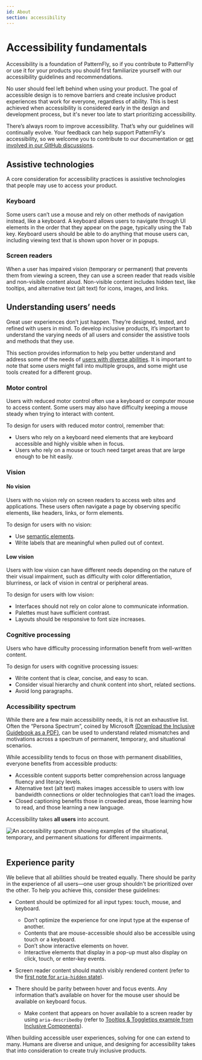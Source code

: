 ```yaml
---
id: About
section: accessibility
---
```


# Accessibility fundamentals 

Accessibility is a foundation of PatternFly, so if you contribute to PatternFly or use it for your products you should first familiarize yourself with our accessibility guidelines and recommendations.

No user should feel left behind when using your product. The goal of accessible design is to remove barriers and create inclusive product experiences that work for everyone, regardless of ability. This is best achieved when accessibility is considered early in the design and development process, but it's never too late to start prioritizing accessibility.

There’s always room to improve accessibility. That’s why our guidelines will continually evolve. Your feedback can help support PatternFly's accessibility, so we welcome you to contribute to our documentation or [get involved in our GitHub discussions](https://github.com/orgs/patternfly/discussions). 

## Assistive technologies

A core consideration for accessibility practices is assistive technologies that people may use to access your product. 

### Keyboard
Some users can’t use a mouse and rely on other methods of navigation instead, like a keyboard. A keyboard allows users to navigate through UI elements in the order that they appear on the page, typically using the <kbd>Tab</kbd> key. Keyboard users should be able to do anything that mouse users can, including viewing text that is shown upon hover or in popups.  

### Screen readers
When a user has impaired vision (temporary or permanent) that prevents them from viewing a screen, they can use a screen reader that reads visible and non-visible content aloud. Non-visible content includes hidden text, like tooltips, and alternative text (alt text) for icons, images, and links. 

## Understanding users’ needs
Great user experiences don’t just happen. They’re designed, tested, and refined with users in mind. To develop inclusive products, it’s important to understand the varying needs of all users and consider the assistive tools and methods that they use.

This section provides information to help you better understand and address some of the needs of [users with diverse abilities](https://www.a11yproject.com/posts/accessibility-is-blind-people/). It is important to note that some users might fall into multiple groups, and some might use tools created for a different group.

### Motor control
Users with reduced motor control often use a keyboard or computer mouse to access content. Some users may also have difficulty keeping a mouse steady when trying to interact with content.

To design for users with reduced motor control, remember that: 

- Users who rely on a keyboard need elements that are keyboard accessible and highly visible when in focus.
- Users who rely on a mouse or touch need target areas that are large enough to be hit easily.

### Vision

#### No vision 
Users with no vision rely on screen readers to access web sites and applications. These users often navigate a page by observing specific elements, like headers, links, or form elements.

To design for users with no vision:

- Use [semantic elements](w3schools.com/html/html5_semantic_elements.asp).
- Write labels that are meaningful when pulled out of context.

#### Low vision
Users with low vision can have different needs depending on the nature of their visual impairment, such as difficulty with color differentiation, blurriness, or lack of vision in central or peripheral areas.

To design for users with low vision:

- Interfaces should not rely on color alone to communicate information.
- Palettes must have sufficient contrast.
- Layouts should be responsive to font size increases.

### Cognitive processing 
Users who have difficulty processing information benefit from well-written content.

To design for users with cognitive processing issues:

- Write content that is clear, concise, and easy to scan.
- Consider visual hierarchy and chunk content into short, related sections. 
- Avoid long paragraphs.

### Accessibility spectrum

While there are a few main accessibility needs, it is not an exhaustive list. Often the “Persona Spectrum”, coined by Microsoft [(Download the Inclusive Guidebook as a PDF)](https://download.microsoft.com/download/b/0/d/b0d4bf87-09ce-4417-8f28-d60703d672ed/inclusive_toolkit_manual_final.pdf), can be used to understand related mismatches and motivations across a spectrum of permanent, temporary, and situational scenarios.

While accessibility tends to focus on those with permanent disabilities, everyone benefits from accessible products:

- Accessible content supports better comprehension across language fluency and literacy levels.
- Alternative text (alt text) makes images accessible to users with low bandwidth connections or older technologies that can’t load the images.
- Closed captioning benefits those in crowded areas, those learning how to read, and those learning a new language.

Accessibility takes **all users** into account.


<img src="./PF-a11y.png" alt="An accessibility spectrum showing examples of the situational, temporary, and permanent situations for different impairments." />
<br />
<br />

## Experience parity
We believe that all abilities should be treated equally. There should be parity in the experience of all users—one user group shouldn't be prioritized over the other.
To help you achieve this, consider these guidelines:

- Content should be optimized for all input types: touch, mouse, and keyboard.
  - Don’t optimize the experience for one input type at the expense of another.
  - Contents that are mouse-accessible should also be accessible using touch or a keyboard.
  - Don’t show interactive elements on hover. 
  - Interactive elements that display in a pop-up must also display on click, touch, or enter-key events.

- Screen reader content should match visibly rendered content (refer to the [first note for `aria-hidden` state](https://www.w3.org/TR/wai-aria/#aria-hidden)).

- There should be parity between hover and focus events. Any information that’s available on hover for the mouse user should be available on keyboard focus.
  - Make content that appears on hover available to a screen reader by using `aria-describedby` (refer to [Tooltips & Toggletips example from Inclusive Components](https://inclusive-components.design/tooltips-toggletips/)).

When building accessible user experiences, solving for one can extend to many. Humans are diverse and unique, and designing for accessibility takes that into consideration to create truly inclusive products.